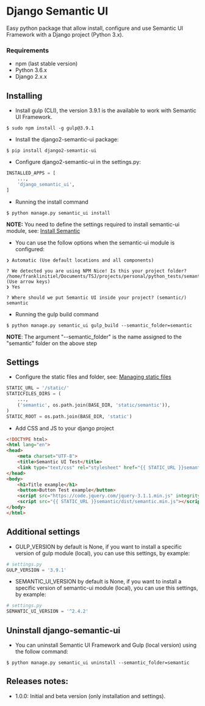 # Django Semantic UI
Easy python package that allow install, configure and use Semantic UI Framework with a Django project (Python 3.x).

### Requirements
- npm (last stable version)
- Python 3.6.x
- Django 2.x.x

## Installing
- Install gulp (CLI), the version 3.9.1 is the available to work with Semantic UI Framework.
```shell
$ sudo npm install -g gulp@3.9.1
```

- Install the django2-semantic-ui package:
```shell
$ pip install django2-semantic-ui
```

- Configure django2-semantic-ui in the settings.py:
```python
INSTALLED_APPS = [
    ...,
    'django_semantic_ui',
]
```

- Running the install command
```shell
$ python manage.py semantic_ui install
```
**NOTE:** You need to define the settings required to install semantic-ui module, see: [Install Semantic](https://semantic-ui.com/introduction/getting-started.html)
- You can use the follow options when the semantic-ui module is configured:
```shell
❯ Automatic (Use default locations and all components)

? We detected you are using NPM Nice! Is this your project folder? /home/franklinitiel/Documents/TSJ/projects/personal/python_tests/semanticui/static (Use arrow keys)
❯ Yes

? Where should we put Semantic UI inside your project? (semantic/) semantic
```

- Running the gulp build command
```shell
$ python manage.py semantic_ui gulp_build --semantic_folder=semantic
```
**NOTE**: The argument "--semantic_folder" is the name assigned to the "semantic" folder on the above step

## Settings

- Configure the static files and folder, see: [Managing static files](https://docs.djangoproject.com/en/2.0/howto/static-files/)
```python
STATIC_URL = '/static/'
STATICFILES_DIRS = (
    ...,
    ('semantic', os.path.join(BASE_DIR, 'static/semantic')),
)
STATIC_ROOT = os.path.join(BASE_DIR, 'static')
```

- Add CSS and JS to your django project
```html
<!DOCTYPE html>
<html lang="en">
<head>
    <meta charset="UTF-8">
    <title>Semantic UI Test</title>
    <link type="text/css" rel="stylesheet" href="{{ STATIC_URL }}semantic/dist/semantic.min.css">
</head>
<body>
    <h1>Title example</h1>
    <button>Button Test example</button>
    <script src="https://code.jquery.com/jquery-3.1.1.min.js" integrity="sha256-hVVnYaiADRTO2PzUGmuLJr8BLUSjGIZsDYGmIJLv2b8=" crossorigin="anonymous"></script>
    <script src="{{ STATIC_URL }}semantic/dist/semantic.min.js"></script>
</body>
</html>
```

## Additional settings
- GULP_VERSION by default is None, if you want to install a specific version of gulp module (local), you can use this settings, by example:
```python
# settings.py
GULP_VERSION = '3.9.1'
```

- SEMANTIC_UI_VERSION by default is None, if you want to install a specific version of semantic-ui module (local), you can use this settings, by example:
```python
# settings.py
SEMANTIC_UI_VERSION = '^2.4.2'
```

## Uninstall django-semantic-ui
- You can uninstall Semantic UI Framework and Gulp (local version) using the follow command:
```shell
$ python manage.py semantic_ui uninstall --semantic_folder=semantic
```

## Releases notes:

- 1.0.0: Initial and beta version (only installation and settings).
